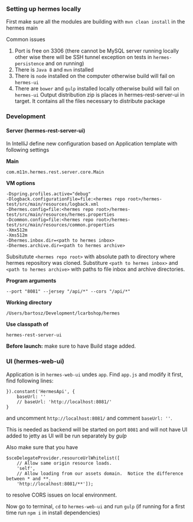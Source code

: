 ### Setting up hermes locally

First make sure all the modules are building with
`mvn clean install` in the hermes main

Common issues
1. Port is free on 3306 (there cannot be MySQL server running locally other wise there will be SSH tunnel exception on tests in `hermes-persistence` and on running)
2. There is `Java 8` and `mvn` installed 
3. There is `node` installed on the computer otherwise build will fail on `hermes-ui`
4. There are `bower` and `gulp` installed locally otherwise build will fail on `hermes-ui`
Output distribution zip is places in hermes-rest-server-ui in target. It contains all the files necessary to distribute package

### Development
#### Server (hermes-rest-server-ui)
In IntelliJ define new configuration based on Application template with following settings
 
__Main__ 
```
com.m11n.hermes.rest.server.core.Main
```

__VM options__ 
```
-Dspring.profiles.active="debug"
-Dlogback.configurationFile=file:<hermes repo root>/hermes-test/src/main/resources/logback.xml
-Dhermes.config=file:<hermes repo root>/hermes-test/src/main/resources/hermes.properties
-Dcommon.config=file:<hermes repo root>/hermes-test/src/main/resources/common.properties
-Xmx512m
-Xms512m
-Dhermes.inbox.dir=<path to hermes inbox>
-Dhermes.archive.dir=<path to hermes archive> 
```
Subsitutute `<hermes repo root>` with absolute path to directory where hermes repository was cloned.
Substiture `<path to hermes inbox>` and `<path to hermes archive>` with paths to file inbox and archive directories.

__Program arguments__ 
```
--port "8081" --jersey "/api/*" --cors "/api/*"
```

__Working directory__
```
/Users/bartosz/Development/lcarbshop/hermes
```

__Use classpath of__
```
hermes-rest-server-ui
```

__Before launch:__ make sure to have Build stage added.
    
### UI (hermes-web-ui)
Application is in `hermes-web-ui` undes `app`. Find `app.js` and modify it first, find following lines: 
```
}).constant('HermesApi', {
    baseUrl: ''
    // baseUrl: 'http://localhost:8081/'
}
```
and uncomment `http://localhost:8081/` and comment `baseUrl: ''`. 

This is needed as backend will be started on port `8081` and will not have UI added to jetty as UI will be run separately by *gulp*

Also make sure that you have
```
$sceDelegateProvider.resourceUrlWhitelist([
    // Allow same origin resource loads.
    'self',
    // Allow loading from our assets domain.  Notice the difference between * and **.
    'http://localhost:8081/**']);
```
to resolve CORS issues on local environment.
    
Now go to terminal, `cd` to `hermes-web-ui` and run `gulp` (if running for a first time run `npm i` in install dependencies)

    
    